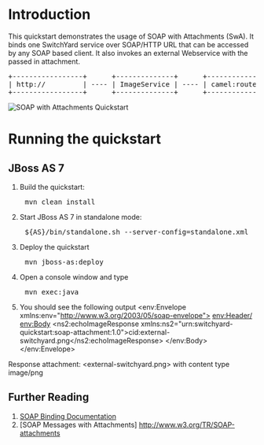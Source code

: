 Introduction
============
This quickstart demonstrates the usage of SOAP with Attachments (SwA). It binds
one SwitchYard service over SOAP/HTTP URL that can be accessed by any SOAP based client.
It also invokes an external Webservice with the passed in attachment.

<pre>
+-----------------+      +--------------+      +-------------+      +----------------------+
| http://         | ---- | ImageService | ---- | camel:route | ---- | ImageServiceExternal |
+-----------------+      +--------------+      +-------------+      +----------------------+
</pre>

![SOAP with Attachments Quickstart](https://github.com/jboss-switchyard/quickstarts/raw/master/soap-binding-rpc/soap-attachment.jpg)

Running the quickstart
======================

JBoss AS 7
----------
1. Build the quickstart:
<pre>
    mvn clean install
</pre>
2. Start JBoss AS 7 in standalone mode:
<pre>
    ${AS}/bin/standalone.sh --server-config=standalone.xml
</pre>
3. Deploy the quickstart
<pre>
    mvn jboss-as:deploy
</pre>
4. Open a console window and type
<pre>
    mvn exec:java
</pre>
5. You should see the following output
<env:Envelope xmlns:env="http://www.w3.org/2003/05/soap-envelope">
    <env:Header/>
    <env:Body>
        <ns2:echoImageResponse xmlns:ns2="urn:switchyard-quickstart:soap-attachment:1.0">cid:external-switchyard.png</ns2:echoImageResponse>
    </env:Body>
</env:Envelope>

Response attachment: <external-switchyard.png> with content type image/png

## Further Reading

1. [SOAP Binding Documentation](https://docs.jboss.org/author/display/SWITCHYARD/SOAP+Bindings)
2. [SOAP Messages with Attachments] http://www.w3.org/TR/SOAP-attachments
